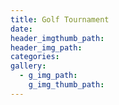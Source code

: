 ```yaml
---
title: Golf Tournament
date:
header_imgthumb_path:
header_img_path:
categories:
gallery:
  - g_img_path:
    g_img_thumb_path:
---
```

